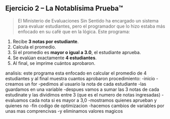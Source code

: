 ## Ejercicio 2 – **La Notablísima Prueba™**

> El Ministerio de Evaluaciones Sin Sentido ha encargado un sistema para evaluar estudiantes, pero el programador que lo hizo estaba más enfocado en su café que en la lógica. Este programa:
> 
1. Recibe **3 notas por estudiante**.
2. Calcula el promedio.
3. Si el promedio es **mayor o igual a 3.0**, el estudiante aprueba.
4. Se evalúan exactamente **4 estudiantes**.
5. Al final, se imprime cuántos aprobaron.

analisis:
este programa esta enfocado en calcular el promedio de 4 estudiantes y al final muestra cuantos aprobaron 
procedimiento:
-inicio
-creamos un for
-pedimos al usuario la nota de cada estudiante 
-las guardamos en una variable
-despues vamos a sumar las 3 notas de cada estudinate y las dividimos entre 3 (que es el numero de notas ingresadas)
-evaluamos cada nota si es mayor a 3,0 
-mostramos quienes aprueban y quienes no
-fin
codigo de optimizacion
-hacemos cambios de variables por unas mas comprencivas 
-y eliminamos valores magicos